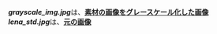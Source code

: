 ***grayscale_img.jpg***は、<ins>**素材の画像をグレースケール化した画像**</ins><br>
***lena_std.jpg***は、<ins>**元の画像**</ins>
